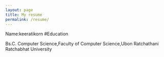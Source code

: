 ```yaml
---
layout: page
title: My resume
permalink: /resume/
---
```

Name:keeratikorn
#Education

Bs.C. Computer Science,Faculty of Computer Science,Ubon Ratchathani Ratchabhat University
